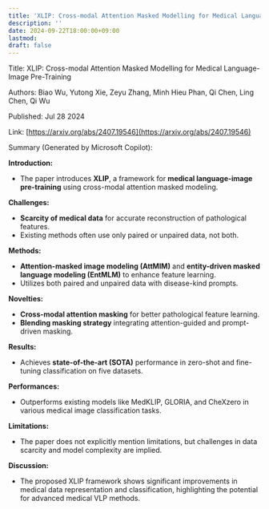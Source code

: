 ```yaml
---
title: 'XLIP: Cross-modal Attention Masked Modelling for Medical Language-Image Pre-Training'
description: ''
date: 2024-09-22T18:00:00+09:00
lastmod: 
draft: false
---
```


Title: XLIP: Cross-modal Attention Masked Modelling for Medical Language-Image Pre-Training

Authors: Biao Wu, Yutong Xie, Zeyu Zhang, Minh Hieu Phan, Qi Chen, Ling Chen, Qi Wu

Published: Jul 28 2024

Link: [https://arxiv.org/abs/2407.19546](https://arxiv.org/abs/2407.19546)

Summary (Generated by Microsoft Copilot):

**Introduction:**
- The paper introduces **XLIP**, a framework for **medical language-image pre-training** using cross-modal attention masked modeling.

**Challenges:**
- **Scarcity of medical data** for accurate reconstruction of pathological features.
- Existing methods often use only paired or unpaired data, not both.

**Methods:**
- **Attention-masked image modeling (AttMIM)** and **entity-driven masked language modeling (EntMLM)** to enhance feature learning.
- Utilizes both paired and unpaired data with disease-kind prompts.

**Novelties:**
- **Cross-modal attention masking** for better pathological feature learning.
- **Blending masking strategy** integrating attention-guided and prompt-driven masking.

**Results:**
- Achieves **state-of-the-art (SOTA)** performance in zero-shot and fine-tuning classification on five datasets.

**Performances:**
- Outperforms existing models like MedKLIP, GLORIA, and CheXzero in various medical image classification tasks.

**Limitations:**
- The paper does not explicitly mention limitations, but challenges in data scarcity and model complexity are implied.

**Discussion:**
- The proposed XLIP framework shows significant improvements in medical data representation and classification, highlighting the potential for advanced medical VLP methods.
